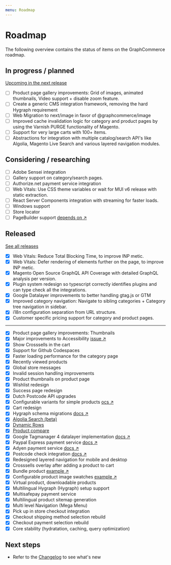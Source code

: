 ```yaml
---
menu: Roadmap
---
```


# Roadmap

The following overview contains the status of items on the GraphCommerce
roadmap.

## In progress / planned

[Upcoming in the next release](https://github.com/graphcommerce-org/graphcommerce/releases?q=prerelease%3Atrue&expanded=true)

- [ ] Product page gallery improvements: Grid of images, animated thumbnails,
      Video support + disable zoom feature.
- [ ] Create a generic CMS integration framework, removing the hard Hygraph
      requirement
- [ ] Web Migration to next/image in favor of @graphcommerce/image
- [ ] Improved cache invalidation logic for category and product pages by using
      the Varnish PURGE functionality of Magento.
- [ ] Support for very large carts with 100+ items.
- [ ] Abstractions for integration with multiple catalog/search API's like
      Algolia, Magento Live Search and various layered navigation modules.

## Considering / researching

- [ ] Adobe Sensei integration
- [ ] Gallery support on category/search pages.
- [ ] Authorize.net payment service integration
- [ ] Web Vitals: Use CSS theme variables or wait for MUI v6 release with static
      extraction.
- [ ] React Server Components integration with streaming for faster loads.
- [ ] Windows support
- [ ] Store locator
- [ ] PageBuilder support
      [depends on ↗](https://github.com/magento/magento2/issues/37768)

## Released

[See all releases](https://github.com/graphcommerce-org/graphcommerce/releases?q=prerelease%3Afalse+&expanded=true)

- [x] Web Vitals: Reduce Total Blocking Time, to improve INP metic.
- [x] Web Vitals: Defer rendering of elements further on the page, to improve
      INP metic.
- [x] Magento Open Source GraphQL API Coverage with detailed GraphQL analysis
      per version.
- [x] Plugin system redesign so typescript correctly identifies plugins and can
      type check all the integrations.
- [x] Google Datalayer improvements to better handling gtag.js or GTM
- [x] Improved category navigation: Navigate to sibling categories + Category
      tree navigation in sidebar.
- [x] i18n configuration separation from URL structure.
- [x] Customer specific pricing support for category and product pages.

---

- [x] Product page gallery improvements: Thumbnails
- [x] Major improvements to Accessibility
      [issue ↗](https://github.com/graphcommerce-org/graphcommerce/issues/1995)
- [x] Show Crosssells in the cart
- [x] Support for Github Codespaces
- [x] Faster loading performance for the category page
- [x] Recently viewed products
- [x] Global store messages
- [x] Invalid session handling improvements
- [x] Product thumbnails on product page
- [x] Wishlist redesign
- [x] Success page redesign
- [x] Dutch Postcode API upgrades
- [x] Configurable variants for simple products
      [ocs ↗](https://graphcommerce.org/docs/magento/configurable-products)
- [x] Cart redesign
- [x] Hygraph schema migrations
      [docs ↗](https://graphcommerce.org/docs/hygraph/cli)
- [x] [Algolia Search (beta)](https://github.com/graphcommerce-org/graphcommerce/tree/main/packages/algolia-search)
- [x] [Dynamic Rows](https://github.com/graphcommerce-org/graphcommerce/tree/main/packages/hygraph-dynamic-rows)
- [x] [Product compare](https://github.com/graphcommerce-org/graphcommerce/blob/main/packages/magento-compare/Config.graphqls)
- [x] Google Tagmanager 4 datalayer implementation
      [docs ↗](https://github.com/graphcommerce-org/graphcommerce/tree/main/packages/googleanalytics)
- [x] Paypal Express payment service
      [docs ↗](https://github.com/graphcommerce-org/graphcommerce/tree/main/packages/magento-payment-paypal)
- [x] Adyen payment service
      [docs ↗](https://github.com/graphcommerce-org/graphcommerce/tree/main/packages/magento-payment-adyen)
- [x] Postcode check integration
      [docs ↗](https://github.com/graphcommerce-org/graphcommerce/tree/main/packages/address-fields-nl)
- [x] Redesigned layered navigation for mobile and desktop
- [x] Crosssells overlay after adding a product to cart
- [x] Bundle product
      [example ↗](https://graphcommerce.vercel.app/nl/p/giftcard-bundle-gc-570)
- [x] Configurable product image swatches
      [example ↗](https://graphcommerce.vercel.app/nl/p/gc-puncturing-sock)
- [x] Virtual product, downloadable products
- [x] Multilingual Hygraph (Hygraph) setup support
- [x] Multisafepay payment service
- [x] Multilingual product sitemap generation
- [x] Multi level Navigation (Mega Menu)
- [x] Pick up in store checkout integration
- [x] Checkout shipping method selection rebuild
- [x] Checkout payment selection rebuild
- [x] Core stability (hydratation, caching, query optimization)

## Next steps

- Refer to the
  [Changelog](https://github.com/graphcommerce-org/graphcommerce/releases) to
  see what's new
